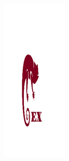 
<a href=""><p align="center">
<img height=500 width=200 src="https://github.com/GarretTomlin/Extodan/blob/main/docs/logo.png"/>
<p align="center">
</p>
